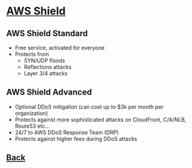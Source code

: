 # [AWS Shield](../README.md)

## AWS Shield Standard

* Free service, activated for everyone
* Protects from
	* SYN/UDP floods
	* Reflections attacks
	* Layer 3/4 attacks

## AWS Shield Advanced

* Optional DDoS mitigation (can cost up to $3k per month per organization)
* Protects against more sophisticated attacks on CloudFront, C/A/NLB, Route53 etc...
* 24/7 to AWS DDoS Response Team (DRP)
* Protects against higher fees during DDoS attacks

## [Back](../README.md)